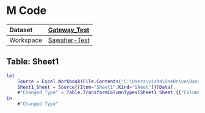 



# M Code

|Dataset|[Gateway_Test](./../Gateway_Test.md)|
| :--- | :--- |
|Workspace|[Sawaher-Test](../../Workspaces/Sawaher-Test.md)|

## Table: Sheet1


```m
let
    Source = Excel.Workbook(File.Contents("C:\Users\vishn\OneDrive\Documents\Market_Radar_Attributes.xlsx"), null, true),
    Sheet1_Sheet = Source{[Item="Sheet1",Kind="Sheet"]}[Data],
    #"Changed Type" = Table.TransformColumnTypes(Sheet1_Sheet,{{"Column1", type text}, {"Column2", type text}, {"Column3", type text}})
in
    #"Changed Type"
```


